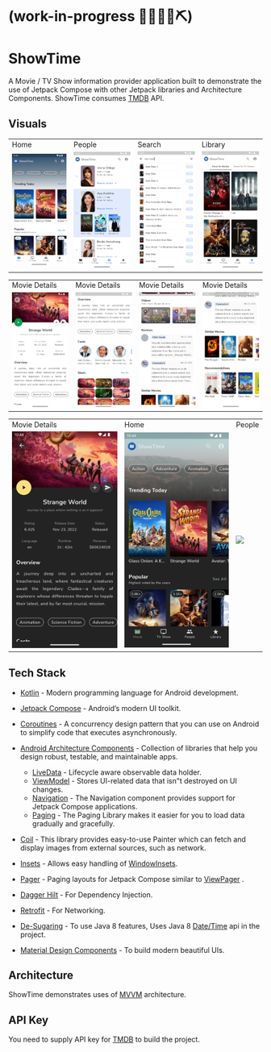 # (work-in-progress 👷🔧️👷‍♀️⛏)

# ShowTime

A Movie / TV Show information provider application built to demonstrate the use of Jetpack Compose
with other Jetpack libraries and Architecture Components. ShowTime
consumes [TMDB](https://www.themoviedb.org/documentation/api) API.

## Visuals

<table>
  <tr>
    <td>Home</td>
    <td>People</td>
    <td>Search</td>
    <td>Library</td>
  </tr>
  <tr>
    <td><img src="screenshots/movie_home.png" width=270></td>
    <td><img src="screenshots/people.png" width=270></td>
    <td><img src="screenshots/search.png" width=270></td>
    <td><img src="screenshots/library.png" width=270></td>
  </tr>
 </table>

<table>
  <tr>
    <td>Movie Details</td>
    <td>Movie Details</td>
    <td>Movie Details</td>
    <td>Movie Details</td>
  </tr>
  <tr>
    <td><img src="screenshots/movie_details_1.png" width=270></td>
    <td><img src="screenshots/movie_details_2.png" width=270></td>
    <td><img src="screenshots/movie_details_3.png" width=270></td>
    <td><img src="screenshots/movie_details_4.png" width=270></td>
  </tr>
</table>

<table>
  <tr>
    <td>Movie Details</td>
    <td>Home</td>
    <td>People</td>
  </tr>
  <tr>
    <td><img src="screenshots/movie_details_1_dark.png" width=270></td>
    <td><img src="screenshots/movie_home_dark.png" width=270></td>
    <td><img src="screenshots/people_dark" width=270></td>
  </tr>
</table>

## Tech Stack

- [Kotlin](https://kotlinlang.org/) - Modern programming language for Android development.
- [Jetpack Compose](https://developer.android.com/jetpack/compose) - Android’s modern UI toolkit.
- [Coroutines](https://kotlinlang.org/docs/reference/coroutines-overview.html) - A concurrency
  design pattern that you can use on Android to simplify code that executes asynchronously.
- [Android Architecture Components](https://developer.android.com/topic/libraries/architecture) -
  Collection of libraries that help you design robust, testable, and maintainable apps.
    - [LiveData](https://developer.android.com/topic/libraries/architecture/livedata) - Lifecycle
      aware observable data holder.
    - [ViewModel](https://developer.android.com/topic/libraries/architecture/viewmodel) - Stores
      UI-related data that isn"t destroyed on UI changes.
    - [Navigation](https://developer.android.com/jetpack/compose/navigation) - The Navigation
      component provides support for Jetpack Compose applications.
    - [Paging](https://developer.android.com/jetpack/androidx/releases/paging) - The Paging Library
      makes it easier for you to load data gradually and gracefully.

- [Coil](https://coil-kt.github.io/coil/compose/) - This library provides easy-to-use Painter which
  can fetch and display images from external sources, such as network.
- [Insets](https://google.github.io/accompanist/insets/) - Allows easy handling
  of [WindowInsets](https://developer.android.com/reference/android/view/WindowInsets.html).
- [Pager](https://google.github.io/accompanist/pager/) - Paging layouts for Jetpack Compose similar
  to [ViewPager](https://developer.android.com/reference/kotlin/androidx/viewpager/widget/ViewPager)
  .
- [Dagger Hilt](https://developer.android.com/training/dependency-injection/hilt-android) - For
  Dependency Injection.
- [Retrofit](https://square.github.io/retrofit/) - For Networking.
- [De-Sugaring](https://developer.android.com/studio/write/java8-support) - To use Java 8 features,
  Uses Java 8 [Date/Time](https://www.baeldung.com/java-8-date-time-intro) api in the project.
- [Material Design Components](https://material.io/develop/android) - To build modern beautiful UIs.

## Architecture

ShowTime demonstrates uses of [MVVM](https://developer.android.com/jetpack/docs/guide#recommended-app-arch) architecture.

## API Key

You need to supply API key for [TMDB](https://www.themoviedb.org/documentation/api) to build the project.